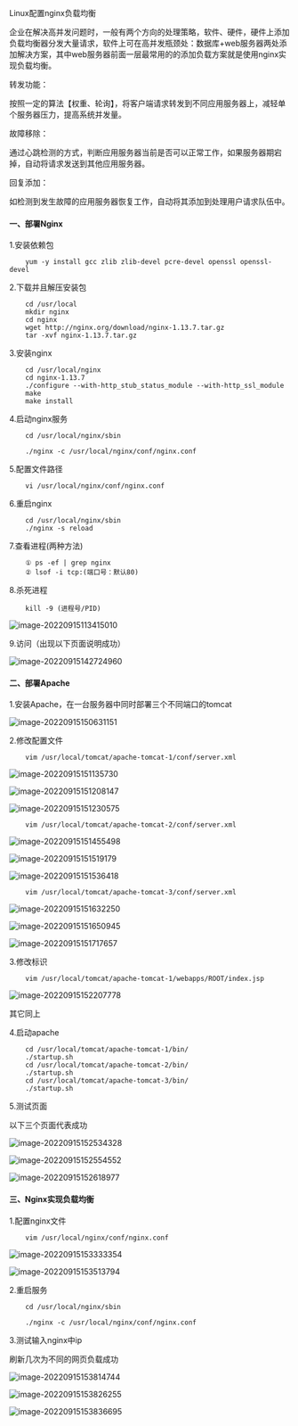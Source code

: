 Linux配置nginx负载均衡

​		企业在解决高并发问题时，一般有两个方向的处理策略，软件、硬件，硬件上添加负载均衡器分发大量请求，软件上可在高并发瓶颈处：数据库+web服务器两处添加解决方案，其中web服务器前面一层最常用的的添加负载方案就是使用nginx实现负载均衡。

转发功能：

​		按照一定的算法【权重、轮询】，将客户端请求转发到不同应用服务器上，减轻单个服务器压力，提高系统并发量。

故障移除：

​		通过心跳检测的方式，判断应用服务器当前是否可以正常工作，如果服务器期宕掉，自动将请求发送到其他应用服务器。

回复添加：

​		如检测到发生故障的应用服务器恢复工作，自动将其添加到处理用户请求队伍中。

#### 一、部署Nginx

1.安装依赖包

```
	yum -y install gcc zlib zlib-devel pcre-devel openssl openssl-devel
```

2.下载并且解压安装包
	

```
	cd /usr/local
	mkdir nginx
	cd nginx
	wget http://nginx.org/download/nginx-1.13.7.tar.gz
	tar -xvf nginx-1.13.7.tar.gz
```

3.安装nginx

```
	cd /usr/local/nginx
	cd nginx-1.13.7
	./configure --with-http_stub_status_module --with-http_ssl_module
	make
	make install
```

4.启动nginx服务

```
	cd /usr/local/nginx/sbin

	./nginx -c /usr/local/nginx/conf/nginx.conf
```

5.配置文件路径

```
	vi /usr/local/nginx/conf/nginx.conf
```

6.重启nginx

```
	cd /usr/local/nginx/sbin
	./nginx -s reload
```

7.查看进程(两种方法)

```
	① ps -ef | grep nginx
	② lsof -i tcp:(端口号：默认80)
```

8.杀死进程

```
	kill -9 (进程号/PID)
```

![image-20220915113415010](D:\笔记\note\Nginx负载均衡\image-20220915113415010.png)

9.访问（出现以下页面说明成功）

![image-20220915142724960](D:\笔记\note\Nginx负载均衡\image-20220915142724960.png)

#### 二、部署Apache

1.安装Apache，在一台服务器中同时部署三个不同端口的tomcat

![image-20220915150631151](D:\笔记\note\Nginx负载均衡\image-20220915150631151.png)

2.修改配置文件

```
	vim /usr/local/tomcat/apache-tomcat-1/conf/server.xml
```

![image-20220915151135730](D:\笔记\note\Nginx负载均衡\image-20220915151135730.png)

![image-20220915151208147](D:\笔记\note\Nginx负载均衡\image-20220915151208147.png)

![image-20220915151230575](D:\笔记\note\Nginx负载均衡\image-20220915151230575.png)

```
	vim /usr/local/tomcat/apache-tomcat-2/conf/server.xml
```

![image-20220915151455498](D:\笔记\note\Nginx负载均衡\image-20220915151455498.png)

![image-20220915151519179](D:\笔记\note\Nginx负载均衡\image-20220915151519179.png)

![image-20220915151536418](D:\笔记\note\Nginx负载均衡\image-20220915151536418.png)

```
	vim /usr/local/tomcat/apache-tomcat-3/conf/server.xml
```

![image-20220915151632250](D:\笔记\note\Nginx负载均衡\image-20220915151632250.png)

![image-20220915151650945](D:\笔记\note\Nginx负载均衡\image-20220915151650945.png)

![image-20220915151717657](D:\笔记\note\Nginx负载均衡\image-20220915151717657.png)

3.修改标识

```
	vim /usr/local/tomcat/apache-tomcat-1/webapps/ROOT/index.jsp
```

![image-20220915152207778](D:\笔记\note\Nginx负载均衡\image-20220915152207778.png)

其它同上

4.启动apache

```
	cd /usr/local/tomcat/apache-tomcat-1/bin/
	./startup.sh
	cd /usr/local/tomcat/apache-tomcat-2/bin/
	./startup.sh
	cd /usr/local/tomcat/apache-tomcat-3/bin/
	./startup.sh
```

5.测试页面

以下三个页面代表成功

![image-20220915152534328](D:\笔记\note\Nginx负载均衡\image-20220915152534328.png)

![image-20220915152554552](D:\笔记\note\Nginx负载均衡\image-20220915152554552.png)

![image-20220915152618977](D:\笔记\note\Nginx负载均衡\image-20220915152618977.png)

#### 三、Nginx实现负载均衡

1.配置nginx文件

```
	vim /usr/local/nginx/conf/nginx.conf
```

![image-20220915153333354](D:\笔记\note\Nginx负载均衡\image-20220915153333354.png)

![image-20220915153513794](D:\笔记\note\Nginx负载均衡\image-20220915153513794.png)

2.重启服务

```
	cd /usr/local/nginx/sbin

	./nginx -c /usr/local/nginx/conf/nginx.conf
```

3.测试输入nginx中ip

刷新几次为不同的网页负载成功

![image-20220915153814744](D:\笔记\note\Nginx负载均衡\image-20220915153814744.png)

![image-20220915153826255](D:\笔记\note\Nginx负载均衡\image-20220915153826255.png)

![image-20220915153836695](D:\笔记\note\Nginx负载均衡\image-20220915153836695.png)